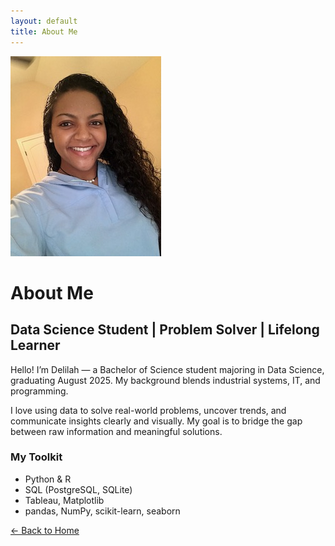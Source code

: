 ```yaml
---
layout: default
title: About Me
---
```


<link rel="stylesheet" href="style.css">
<link rel="stylesheet" href="about.css">

<div class="about-container">

  <img src="profile.jpg" alt="Delilah Slabaugh" class="profile-photo">

  <h1>About Me</h1>

  <h2 class="tagline">Data Science Student | Problem Solver | Lifelong Learner</h2>

  <p>Hello! I’m Delilah — a Bachelor of Science student majoring in Data Science, graduating August 2025. My background blends industrial systems, IT, and programming.</p>

  <p>I love using data to solve real-world problems, uncover trends, and communicate insights clearly and visually. My goal is to bridge the gap between raw information and meaningful solutions.</p>

  <h3>My Toolkit</h3>

  <ul>
    <li>Python & R</li>
    <li>SQL (PostgreSQL, SQLite)</li>
    <li>Tableau, Matplotlib</li>
    <li>pandas, NumPy, scikit-learn, seaborn</li>
  </ul>

  <a href="index.md" class="home-button">← Back to Home</a>

</div>
